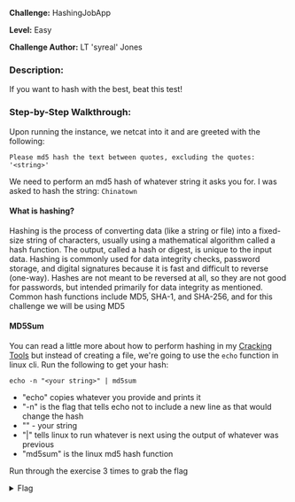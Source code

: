 **Challenge:** HashingJobApp

**Level:** Easy

**Challenge Author:** LT 'syreal' Jones

### Description: 
If you want to hash with the best, beat this test!

### Step-by-Step Walkthrough:
Upon running the instance, we netcat into it and are greeted with the following:

`Please md5 hash the text between quotes, excluding the quotes: '<string>'`

We need to perform an md5 hash of whatever string it asks you for. I was asked to hash the string: `Chinatown`

#### What is hashing?
Hashing is the process of converting data (like a string or file) into a fixed-size string of characters, usually using a mathematical algorithm called a hash function. The output, called a hash or digest, is unique to the input data. Hashing is commonly used for data integrity checks, password storage, and digital signatures because it is fast and difficult to reverse (one-way). Hashes are not meant to be reversed at all, so they are not good for passwords, but intended primarily for data integrity as mentioned. Common hash functions include MD5, SHA-1, and SHA-256, and for this challenge we will be using MD5

#### MD5Sum
You can read a little more about how to perform hashing in my [Cracking Tools](https://github.com/Texas-Tim/CyberSecurityPractice/tree/main/CrackingTools/Hashes) but instead of creating a file, we're going to use the `echo` function in linux cli. Run the following to get your hash:

`echo -n "<your string>" | md5sum`

* "echo" copies whatever you provide and prints it
* "-n" is the flag that tells echo not to include a new line as that would change the hash
* "<string>" - your string
* "|" tells linux to run whatever is next using the output of whatever was previous
* "md5sum" is the linux md5 hash function

Run through the exercise 3 times to grab the flag

<details><summary>Flag</summary>
    <pre>
    picoCTF{4ppl1c4710n_r3c31v3d_bf2ceb02}
    </pre>
   </details>